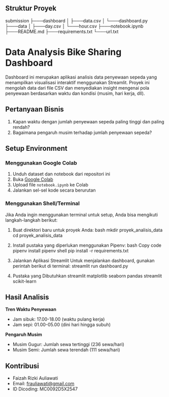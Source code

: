 ## Struktur Proyek
submission
├───dashboard
│   ├───data.csv
│   └───dashboard.py
├───data
│   ├───day.csv
│   └───hour.csv
├───notebook.ipynb
├───README.md
├───requirements.txt
└───url.txt

# Data Analysis Bike Sharing Dashboard
Dashboard ini merupakan aplikasi analisis data penyewaan sepeda yang menampilkan visualisasi interaktif menggunakan Streamlit. Proyek ini mengolah data dari file CSV dan menyediakan insight mengenai pola penyewaan berdasarkan waktu dan kondisi (musim, hari kerja, dll).

## Pertanyaan Bisnis
1. Kapan waktu dengan jumlah penyewaan sepeda paling tinggi dan paling rendah?
2. Bagaimana pengaruh musim terhadap jumlah penyewaan sepeda?

## Setup Environment

### Menggunakan Google Colab
1. Unduh dataset dan notebook dari repositori ini
2. Buka [Google Colab](https://colab.research.google.com/)
3. Upload file `notebook.ipynb` ke Colab
4. Jalankan sel-sel kode secara berurutan

### Menggunakan Shell/Terminal
Jika Anda ingin menggunakan terminal untuk setup, Anda bisa mengikuti langkah-langkah berikut:

1. Buat direktori baru untuk proyek Anda:
   bash
   mkdir proyek_analisis_data
   cd proyek_analisis_data

2. Install pustaka yang diperlukan menggunakan Pipenv:
   bash
   Copy code
   pipenv install
   pipenv shell
   pip install -r requirements.txt

3. Jalankan Aplikasi Streamlit
   Untuk menjalankan dashboard, gunakan perintah berikut di terminal:
   streamlit run dashboard.py

5. Pustaka yang Dibutuhkan
   streamlit
   matplotlib
   seaborn
   pandas
   streamlit
   scikit-learn

## Hasil Analisis
**Tren Waktu Penyewaan**
- Jam sibuk: 17.00-18.00 (waktu pulang kerja)
- Jam sepi: 01.00-05.00 (dini hari hingga subuh)

**Pengaruh Musim**
- Musim Gugur: Jumlah sewa tertinggi (236 sewa/hari)
- Musim Semi: Jumlah sewa terendah (111 sewa/hari)

## Kontribusi
- Faizah Rizki Auliawati
- Email: frauliawati@gmail.com
- ID Dicoding: MC0092D5X2547
